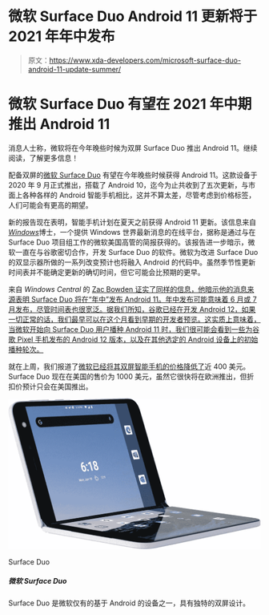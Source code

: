 # 微软 Surface Duo Android 11 更新将于 2021 年年中发布

> 原文：<https://www.xda-developers.com/microsoft-surface-duo-android-11-update-summer/>

# 微软 Surface Duo 有望在 2021 年中期推出 Android 11

消息人士称，微软将在今年晚些时候为双屏 Surface Duo 推出 Android 11。继续阅读，了解更多信息！

配备双屏的[微软 Surface Duo](https://www.xda-developers.com/microsoft-surface-duo-review/) 有望在今年晚些时候获得 Android 11。这款设备于 2020 年 9 月正式推出，搭载了 Android 10，迄今为止共收到了五次更新，与市面上各种各样的 Android 智能手机相比，这并不算太差，尽管考虑到价格标签，人们可能会有更高的期望。

新的报告现在表明，智能手机计划在夏天之前获得 Android 11 更新。该信息来自[*Windows*](https://www.drwindows.de/news/surface-duo-android-11-kommt-im-sommer-microsoft-mit-langfristigem-bekenntnis)博士，一个提供 Windows 世界最新消息的在线平台，据称是通过与在 Surface Duo 项目组工作的微软美国高管的简报获得的。该报告进一步暗示，微软一直在与谷歌密切合作，开发 Surface Duo 的软件。微软为改进 Surface Duo 的双显示器所做的一系列改变预计也将融入 Android 的代码中。虽然季节性更新时间表并不能确定更新的确切时间，但它可能会比预期的更早。

来自 *Windows Central* 的 [Zac Bowden 证实了同样的信息，他暗示他的消息来源表明 Surface Duo 将在“年中”发布 Android 11。年中发布可能意味着 6 月或 7 月发布，尽管时间表也很宽泛。据我们所知，谷歌已经在开发 Android 12，如果一切正常的话，我们最早可以在这个月看到早期的开发者预览。这实质上意味着，当微软开始向 Surface Duo 用户播种 Android 11 时，我们很可能会看到一些为谷歌 Pixel 手机发布的 Android 12 版本，以及在其他选定的 Android 设备上的初始播种轮次。](https://www.windowscentral.com/microsoft-surface-duo-should-see-android-11-summer)

就在上周，我们报道了[微软已经将其双屏智能手机的价格降低了](https://www.xda-developers.com/microsoft-surface-duo-price-cut/)近 400 美元。Surface Duo 现在在美国的售价为 1000 美元，虽然它很快将在欧洲推出，但折扣价预计只会在美国推出。

 <picture>![The Surface Duo is a unique premium Android ph with two high-resolution screens, a top-tier processor, and 6GB of RAM. It's great for multitasking and productivity.](img/e99cbfe3db4b502042beacbe14643da8.png)</picture> 

Surface Duo

##### 微软 Surface Duo

Surface Duo 是微软仅有的基于 Android 的设备之一，具有独特的双屏设计。